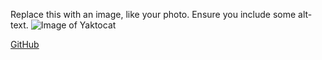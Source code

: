 Replace this with an image, like your photo. Ensure you include some alt-text.
![Image of Yaktocat](https://octodex.github.com/images/yaktocat.png)

[GitHub](http://github.com)

